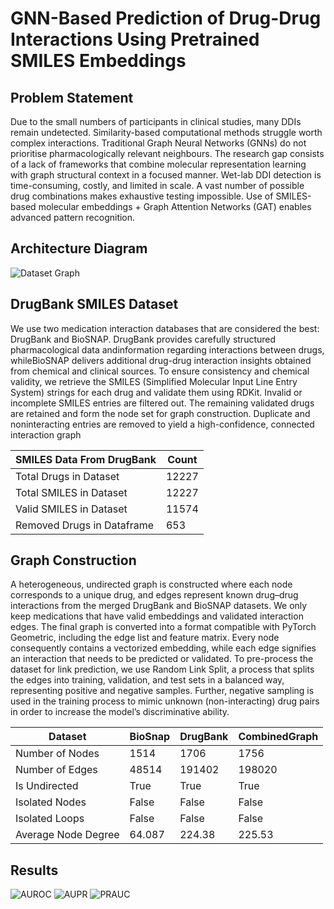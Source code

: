# GNN-Based Prediction of Drug-Drug Interactions Using Pretrained SMILES Embeddings


## Problem Statement
Due to the small numbers of participants in clinical studies, many DDIs remain undetected. Similarity-based computational methods struggle worth complex interactions. Traditional Graph Neural Networks (GNNs) do not prioritise pharmacologically relevant neighbours. The research gap consists of a lack of frameworks that combine molecular representation learning with graph structural context in a focused manner. Wet-lab DDI detection is time-consuming, costly, and limited in scale. A vast number of possible drug combinations makes exhaustive testing impossible. Use of SMILES-based molecular embeddings + Graph Attention Networks (GAT) enables advanced pattern recognition.
## Architecture Diagram
![Dataset Graph](Images/dataset.png)

## DrugBank SMILES Dataset

We use two medication interaction databases that are considered the best: DrugBank and BioSNAP. DrugBank provides carefully structured pharmacological data andinformation regarding interactions between drugs, whileBioSNAP delivers additional drug-drug interaction insights obtained from chemical and clinical sources. To ensure consistency and chemical validity, we retrieve the SMILES (Simplified Molecular Input Line Entry System) strings for each drug and validate them using RDKit. Invalid or incomplete SMILES entries are filtered out. The remaining validated drugs are retained and form the node set for graph construction. Duplicate and noninteracting entries are removed to yield a high-confidence, connected interaction graph

| SMILES Data From DrugBank      | Count |
| ------------------------------ | ----- |
| Total Drugs in Dataset         | 12227 |
| Total SMILES in Dataset        | 12227 |
| Valid SMILES in Dataset        | 11574 |
| Removed Drugs in Dataframe     | 653   |


## Graph Construction

A heterogeneous, undirected graph is constructed where each node corresponds to a unique drug, and edges represent known drug–drug interactions from the merged DrugBank and BioSNAP datasets. We only keep medications that have valid embeddings and validated interaction edges. The final graph is converted into a format compatible with PyTorch Geometric, including the edge list and feature matrix. Every node consequently contains a vectorized embedding, while each edge signifies an interaction that needs to be predicted or validated. To pre-process the dataset for link prediction, we use Random Link Split, a process that splits the edges into training, validation, and test sets in a balanced way, representing positive and negative samples. Further, negative sampling is used in the training process to mimic unknown (non-interacting) drug pairs in order to increase the model’s discriminative ability.

| Dataset         | BioSnap | DrugBank | CombinedGraph |
| --------------- | ------- | -------- | ------------- |
| Number of Nodes | 1514    | 1706     | 1756          |
| Number of Edges | 48514   | 191402   | 198020        |
| Is Undirected   | True    | True     | True          |
| Isolated Nodes  | False   | False    | False         |
| Isolated Loops  | False   | False    | False         |
| Average Node Degree | 64.087 | 224.38  | 225.53        |


## Results
![AUROC](Images/AUROC.png)
![AUPR](Images/AUPR.png)
![PRAUC](Images/PRAUC.png)
